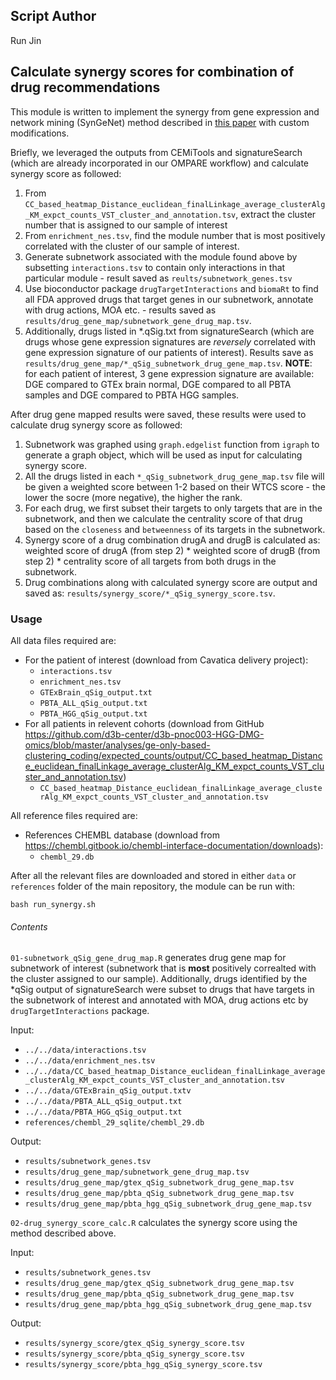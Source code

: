 ## Script Author

Run Jin

## Calculate synergy scores for combination of drug recommendations
This module is written to implement the synergy from gene expression and network mining (SynGeNet) method described in [this paper](https://www.nature.com/articles/s41540-019-0085-4) with custom modifications.

Briefly, we leveraged the outputs from CEMiTools and signatureSearch (which are already incorporated in our OMPARE workflow) and calculate synergy score as followed:
1. From `CC_based_heatmap_Distance_euclidean_finalLinkage_average_clusterAlg_KM_expct_counts_VST_cluster_and_annotation.tsv`, extract the cluster number that is assigned to our sample of interest 
2. From `enrichment_nes.tsv`, find the module number that is most positively correlated with the cluster of our sample of interest.
3. Generate subnetwork associated with the module found above by subsetting `interactions.tsv` to contain only interactions in that particular module - result saved as `reults/subnetwork_genes.tsv`
4. Use bioconductor package `drugTargetInteractions` and `biomaRt` to find all FDA approved drugs that target genes in our subnetwork, annotate with drug actions, MOA etc. - results saved as  `results/drug_gene_map/subnetwork_gene_drug_map.tsv`.
5. Additionally, drugs listed in *.qSig.txt from signatureSearch (which are drugs whose gene expression signatures are _reversely_ correlated with gene expression signature of our patients of interest). 
Results save as `results/drug_gene_map/*_qSig_subnetwork_drug_gene_map.tsv`.
**NOTE**: for each patient of interest, 3 gene expression signature are available: DGE compared to GTEx brain normal, DGE compared to all PBTA samples and DGE compared to PBTA HGG samples. 

After drug gene mapped results were saved, these results were used to calculate drug synergy score as followed:
1. Subnetwork was graphed using `graph.edgelist` function from `igraph` to generate a graph object, which will be used as input for calculating synergy score.
2. All the drugs listed in each `*_qSig_subnetwork_drug_gene_map.tsv` file will be given a weighted score between 1-2 based on their WTCS score - the lower the socre (more negative), the higher the rank.
3. For each drug, we first subset their targets to only targets that are in the subnetwork, and then we calculate the centrality score of that drug based on the `closeness` and `betweenness` of its targets in the subnetwork.
4. Synergy score of a drug combination drugA and drugB is calculated as: weighted score of drugA (from step 2) * weighted score of drugB (from step 2) * centrality score of all targets from both drugs in the subnetwork. 
5. Drug combinations along with calculated synergy score are output and saved as: `results/synergy_score/*_qSig_synergy_score.tsv`.

### Usage

All data files required are:
  - For the patient of interest (download from Cavatica delivery project):
    - `interactions.tsv`
    - `enrichment_nes.tsv`
    - `GTExBrain_qSig_output.txt`
    - `PBTA_ALL_qSig_output.txt`
    - `PBTA_HGG_qSig_output.txt`
  - For all patients in relevent cohorts (download from GitHub https://github.com/d3b-center/d3b-pnoc003-HGG-DMG-omics/blob/master/analyses/ge-only-based-clustering_coding/expected_counts/output/CC_based_heatmap_Distance_euclidean_finalLinkage_average_clusterAlg_KM_expct_counts_VST_cluster_and_annotation.tsv)
    - `CC_based_heatmap_Distance_euclidean_finalLinkage_average_clusterAlg_KM_expct_counts_VST_cluster_and_annotation.tsv`

All reference files required are:
  - References CHEMBL database (download from https://chembl.gitbook.io/chembl-interface-documentation/downloads):
    - `chembl_29.db`
    
After all the relevant files are downloaded and stored in either `data` or `references` folder of the main repository, the module can be run with:
  
  ```
bash run_synergy.sh
```

###### Contents

`01-subnetwork_qSig_gene_drug_map.R` generates drug gene map for subnetwork of interest (subnetwork that is **most** positively correalted with the cluster assigned to our sample). 
Additionally, drugs identified by the *qSig output of signatureSearch were subset to drugs that have targets in the subnetwork of interest and annotated with MOA, drug actions etc by `drugTargetInteractions` package.

Input:
  - `../../data/interactions.tsv`
  - `../../data/enrichment_nes.tsv`
  - `../../data/CC_based_heatmap_Distance_euclidean_finalLinkage_average_clusterAlg_KM_expct_counts_VST_cluster_and_annotation.tsv`
  - `../../data/GTExBrain_qSig_output.txtv`
  - `../../data/PBTA_ALL_qSig_output.txt`
  - `../../data/PBTA_HGG_qSig_output.txt`
  - `references/chembl_29_sqlite/chembl_29.db`

Output:
  - `results/subnetwork_genes.tsv`
  - `results/drug_gene_map/subnetwork_gene_drug_map.tsv`
  - `results/drug_gene_map/gtex_qSig_subnetwork_drug_gene_map.tsv`
  - `results/drug_gene_map/pbta_qSig_subnetwork_drug_gene_map.tsv`
  - `results/drug_gene_map/pbta_hgg_qSig_subnetwork_drug_gene_map.tsv`
  
`02-drug_synergy_score_calc.R` calculates the synergy score using the method described above.

Input:
  - `results/subnetwork_genes.tsv`
  - `results/drug_gene_map/gtex_qSig_subnetwork_drug_gene_map.tsv`
  - `results/drug_gene_map/pbta_qSig_subnetwork_drug_gene_map.tsv`
  - `results/drug_gene_map/pbta_hgg_qSig_subnetwork_drug_gene_map.tsv`

Output:
  - `results/synergy_score/gtex_qSig_synergy_score.tsv`
  - `results/synergy_score/pbta_qSig_synergy_score.tsv`
  - `results/synergy_score/pbta_hgg_qSig_synergy_score.tsv`


